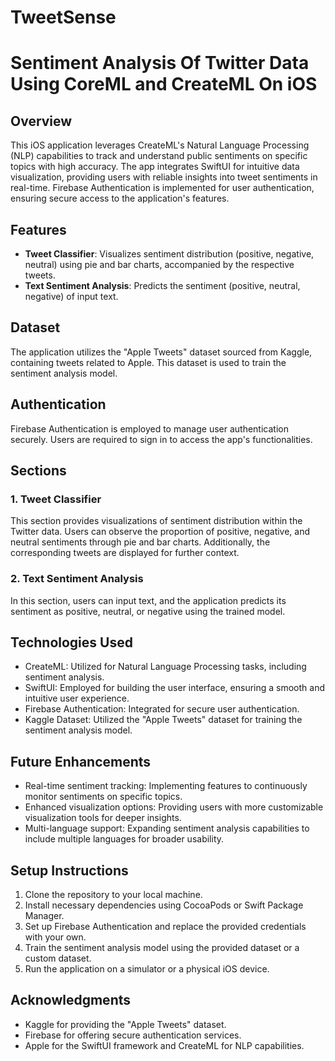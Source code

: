 # TweetSense

# Sentiment Analysis Of Twitter Data Using CoreML and CreateML On iOS

## Overview

This iOS application leverages CreateML's Natural Language Processing (NLP) capabilities to track and understand public sentiments on specific topics with high accuracy. The app integrates SwiftUI for intuitive data visualization, providing users with reliable insights into tweet sentiments in real-time. Firebase Authentication is implemented for user authentication, ensuring secure access to the application's features.

## Features

- **Tweet Classifier**: Visualizes sentiment distribution (positive, negative, neutral) using pie and bar charts, accompanied by the respective tweets.
- **Text Sentiment Analysis**: Predicts the sentiment (positive, neutral, negative) of input text.

## Dataset

The application utilizes the "Apple Tweets" dataset sourced from Kaggle, containing tweets related to Apple. This dataset is used to train the sentiment analysis model.

## Authentication

Firebase Authentication is employed to manage user authentication securely. Users are required to sign in to access the app's functionalities.

## Sections

### 1. Tweet Classifier

This section provides visualizations of sentiment distribution within the Twitter data. Users can observe the proportion of positive, negative, and neutral sentiments through pie and bar charts. Additionally, the corresponding tweets are displayed for further context.

### 2. Text Sentiment Analysis

In this section, users can input text, and the application predicts its sentiment as positive, neutral, or negative using the trained model.

## Technologies Used

- CreateML: Utilized for Natural Language Processing tasks, including sentiment analysis.
- SwiftUI: Employed for building the user interface, ensuring a smooth and intuitive user experience.
- Firebase Authentication: Integrated for secure user authentication.
- Kaggle Dataset: Utilized the "Apple Tweets" dataset for training the sentiment analysis model.

## Future Enhancements

- Real-time sentiment tracking: Implementing features to continuously monitor sentiments on specific topics.
- Enhanced visualization options: Providing users with more customizable visualization tools for deeper insights.
- Multi-language support: Expanding sentiment analysis capabilities to include multiple languages for broader usability.

## Setup Instructions

1. Clone the repository to your local machine.
2. Install necessary dependencies using CocoaPods or Swift Package Manager.
3. Set up Firebase Authentication and replace the provided credentials with your own.
4. Train the sentiment analysis model using the provided dataset or a custom dataset.
5. Run the application on a simulator or a physical iOS device.

## Acknowledgments

- Kaggle for providing the "Apple Tweets" dataset.
- Firebase for offering secure authentication services.
- Apple for the SwiftUI framework and CreateML for NLP capabilities.
